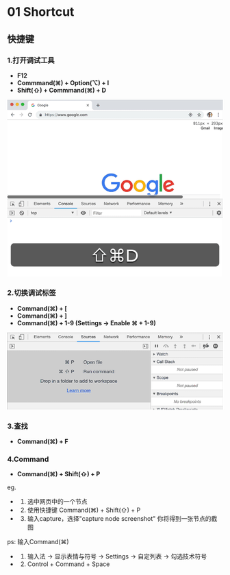 
# 01 Shortcut

## 快捷键

### 1.打开调试工具
  * **F12**
  * **Commmand(⌘) + Option(⌥) + I**
  * **Shift(⇧) + Commmand(⌘) + D**

![switch-panel](../pics/switch-layout.webp)

### 2.切换调试标签
  * **Command(⌘) + [**
  * **Command(⌘) + ]**
  * **Command(⌘) + 1-9 (Settings -> Enable ⌘ + 1-9)**

![switch-tab](../pics/switch-tab.webp)

### 3.查找
  * **Command(⌘) + F**

### 4.Command
  * **Command(⌘) + Shift(⇧) + P**

eg.  
- 1. 选中网页中的一个节点
- 2. 使用快捷键 Command(⌘) + Shift(⇧) + P
- 3. 输入capture，选择"capture node screenshot"
你将得到一张节点的截图

ps: 
输入Command(⌘) 
- 1. 输入法 -> 显示表情与符号 -> Settings -> 自定列表 -> 勾选技术符号
- 2. Control + Command + Space